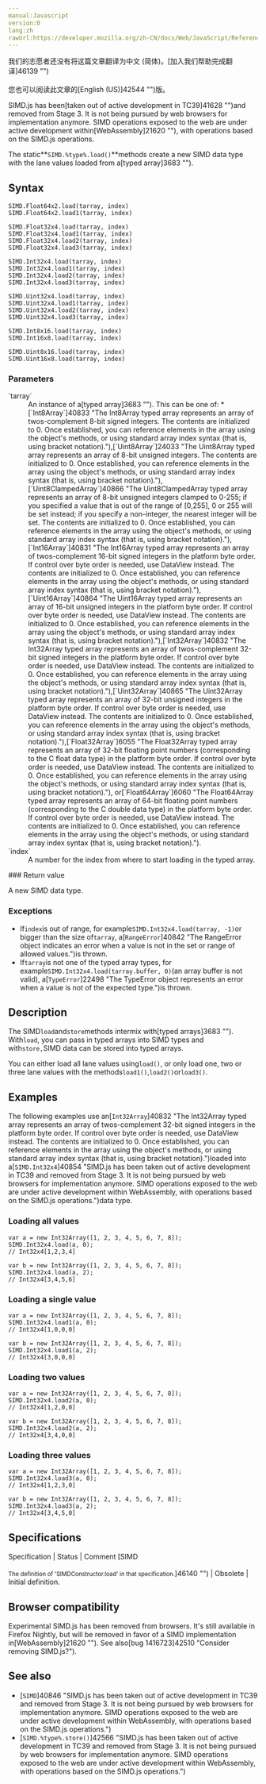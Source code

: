```yaml
---
manual:Javascript
version:0
lang:zh
rawUrl:https://developer.mozilla.org/zh-CN/docs/Web/JavaScript/Reference/Global_Objects/SIMD/load
---
```




<bdi>我们的志愿者还没有将这篇文章翻译为<bdi>中文 (简体)</bdi>。[加入我们帮助完成翻译]46139 "")<br></br>您也可以阅读此文章的[English (US)]42544 "")版。</bdi>






SIMD.js has been[taken out of active development in TC39]41628 "")and removed from Stage 3. It is not being pursued by web browsers for implementation anymore. SIMD operations exposed to the web are under active development within[WebAssembly]21620 ""), with operations based on the SIMD.js operations.



The static**`SIMD.%type%.load()`**methods create a new SIMD data type with the lane values loaded from a[typed array]3683 "").


## Syntax<a name="Syntax"></a>

```
SIMD.Float64x2.load(tarray, index)
SIMD.Float64x2.load1(tarray, index)

SIMD.Float32x4.load(tarray, index)
SIMD.Float32x4.load1(tarray, index)
SIMD.Float32x4.load2(tarray, index)
SIMD.Float32x4.load3(tarray, index)

SIMD.Int32x4.load(tarray, index)
SIMD.Int32x4.load1(tarray, index)
SIMD.Int32x4.load2(tarray, index)
SIMD.Int32x4.load3(tarray, index)

SIMD.Uint32x4.load(tarray, index)
SIMD.Uint32x4.load1(tarray, index)
SIMD.Uint32x4.load2(tarray, index)
SIMD.Uint32x4.load3(tarray, index) 

SIMD.Int8x16.load(tarray, index)
SIMD.Int16x8.load(tarray, index)

SIMD.Uint8x16.load(tarray, index) 
SIMD.Uint16x8.load(tarray, index)

```

### Parameters<a name="Parameters"></a>
<dl><dt id=''>`tarray`</dt><dd>An instance of a[typed array]3683 ""). This can be one of:
* [`Int8Array`]40833 "The Int8Array typed array represents an array of twos-complement 8-bit signed integers. The contents are initialized to 0. Once established, you can reference elements in the array using the object's methods, or using standard array index syntax (that is, using bracket notation)."),[`Uint8Array`]24033 "The Uint8Array typed array represents an array of 8-bit unsigned integers. The contents are initialized to 0. Once established, you can reference elements in the array using the object's methods, or using standard array index syntax (that is, using bracket notation)."),[`Uint8ClampedArray`]40866 "The Uint8ClampedArray typed array represents an array of 8-bit unsigned integers clamped to 0-255; if you specified a value that is out of the range of [0,255], 0 or 255 will be set instead; if you specify a non-integer, the nearest integer will be set. The contents are initialized to 0. Once established, you can reference elements in the array using the object's methods, or using standard array index syntax (that is, using bracket notation)."),[`Int16Array`]40831 "The Int16Array typed array represents an array of twos-complement 16-bit signed integers in the platform byte order. If control over byte order is needed, use DataView instead. The contents are initialized to 0. Once established, you can reference elements in the array using the object's methods, or using standard array index syntax (that is, using bracket notation)."),[`Uint16Array`]40864 "The Uint16Array typed array represents an array of 16-bit unsigned integers in the platform byte order. If control over byte order is needed, use DataView instead. The contents are initialized to 0. Once established, you can reference elements in the array using the object's methods, or using standard array index syntax (that is, using bracket notation)."),[`Int32Array`]40832 "The Int32Array typed array represents an array of twos-complement 32-bit signed integers in the platform byte order. If control over byte order is needed, use DataView instead. The contents are initialized to 0. Once established, you can reference elements in the array using the object's methods, or using standard array index syntax (that is, using bracket notation)."),[`Uint32Array`]40865 "The Uint32Array typed array represents an array of 32-bit unsigned integers in the platform byte order. If control over byte order is needed, use DataView instead. The contents are initialized to 0. Once established, you can reference elements in the array using the object's methods, or using standard array index syntax (that is, using bracket notation)."),[`Float32Array`]6055 "The Float32Array typed array represents an array of 32-bit floating point numbers (corresponding to the C float data type) in the platform byte order. If control over byte order is needed, use DataView instead. The contents are initialized to 0. Once established, you can reference elements in the array using the object's methods, or using standard array index syntax (that is, using bracket notation)."), or[`Float64Array`]6060 "The Float64Array typed array represents an array of 64-bit floating point numbers (corresponding to the C double data type) in the platform byte order. If control over byte order is needed, use DataView instead. The contents are initialized to 0. Once established, you can reference elements in the array using the object's methods, or using standard array index syntax (that is, using bracket notation).").
</dd><dt id=''>`index`</dt><dd>A number for the index from where to start loading in the typed array.</dd></dl>
### Return value<a name="Return_value"></a>


A new SIMD data type.


### Exceptions<a name="Exceptions"></a>

* If`index`is out of range, for example`SIMD.Int32x4.load(tarray, -1)`or bigger than the size of`tarray`, a[`RangeError`]40842 "The RangeError object indicates an error when a value is not in the set or range of allowed values.")is thrown.
* If`tarray`is not one of the typed array types, for example`SIMD.Int32x4.load(tarray.buffer, 0)`(an array buffer is not valid), a[`TypeError`]22498 "The TypeError object represents an error when a value is not of the expected type.")is thrown.

## Description<a name="Description"></a>


The SIMD`load`and`store`methods intermix with[typed arrays]3683 ""). With`load`, you can pass in typed arrays into SIMD types and with`store,`SIMD data can be stored into typed arrays.



You can either load all lane values using`load()`, or only load one, two or three lane values with the methods`load1()`,`load2()`or`load3()`.


## Examples<a name="Examples"></a>


The following examples use an[`Int32Array`]40832 "The Int32Array typed array represents an array of twos-complement 32-bit signed integers in the platform byte order. If control over byte order is needed, use DataView instead. The contents are initialized to 0. Once established, you can reference elements in the array using the object's methods, or using standard array index syntax (that is, using bracket notation).")loaded into a[`SIMD.Int32x4`]40854 "SIMD.js has been taken out of active development in TC39 and removed from Stage 3. It is not being pursued by web browsers for implementation anymore. SIMD operations exposed to the web are under active development within WebAssembly, with operations based on the SIMD.js operations.")data type.


### Loading all values<a name="Loading_all_values"></a>

```
var a = new Int32Array([1, 2, 3, 4, 5, 6, 7, 8]);
SIMD.Int32x4.load(a, 0);
// Int32x4[1,2,3,4]

var b = new Int32Array([1, 2, 3, 4, 5, 6, 7, 8]);
SIMD.Int32x4.load(a, 2);
// Int32x4[3,4,5,6]
```

### Loading a single value<a name="Loading_a_single_value"></a>

```
var a = new Int32Array([1, 2, 3, 4, 5, 6, 7, 8]);
SIMD.Int32x4.load1(a, 0);
// Int32x4[1,0,0,0]

var b = new Int32Array([1, 2, 3, 4, 5, 6, 7, 8]);
SIMD.Int32x4.load1(a, 2);
// Int32x4[3,0,0,0]
```

### Loading two values<a name="Loading_two_values"></a>

```
var a = new Int32Array([1, 2, 3, 4, 5, 6, 7, 8]);
SIMD.Int32x4.load2(a, 0);
// Int32x4[1,2,0,0]

var b = new Int32Array([1, 2, 3, 4, 5, 6, 7, 8]);
SIMD.Int32x4.load2(a, 2);
// Int32x4[3,4,0,0]
```

### Loading three values<a name="Loading_three_values"></a>

```
var a = new Int32Array([1, 2, 3, 4, 5, 6, 7, 8]);
SIMD.Int32x4.load3(a, 0);
// Int32x4[1,2,3,0]

var b = new Int32Array([1, 2, 3, 4, 5, 6, 7, 8]);
SIMD.Int32x4.load3(a, 2);
// Int32x4[3,4,5,0]
```

## Specifications<a name="Specifications"></a>

Specification | Status | Comment 
[SIMD<br></br><small>The definition of &#39;SIMDConstructor.load&#39; in that specification.</small>]46140 "") | Obsolete | Initial definition. 


## Browser compatibility<a name="Browser_compatibility"></a>


Experimental SIMD.js has been removed from browsers. It&#39;s still available in Firefox Nightly, but will be removed in favor of a SIMD implementation in[WebAssembly]21620 ""). See also[bug 1416723]42510 "Consider removing SIMD.js?").


## See also<a name="See_also"></a>

* [`SIMD`]40846 "SIMD.js has been taken out of active development in TC39 and removed from Stage 3. It is not being pursued by web browsers for implementation anymore. SIMD operations exposed to the web are under active development within WebAssembly, with operations based on the SIMD.js operations.")
* [`SIMD.%type%.store()`]42566 "SIMD.js has been taken out of active development in TC39 and removed from Stage 3. It is not being pursued by web browsers for implementation anymore. SIMD operations exposed to the web are under active development within WebAssembly, with operations based on the SIMD.js operations.")



